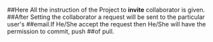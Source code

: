 ##Here All the instruction of the Project to **invite** collaborator is given.
##After Setting the collaborator a request will be sent to the particular user's
##email.If He/She accept the request then He/She will have the permission to commit, push
##of pull.
